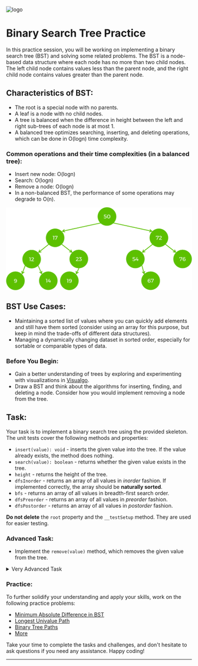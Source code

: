 <img src="https://webassets.telerikacademy.com/images/default-source/logos/telerik-academy.svg" alt="logo" width="300px" style="margin-top: 20px;"/>

# Binary Search Tree Practice

In this practice session, you will be working on implementing a binary search tree (BST) and solving some related problems. The BST is a node-based data structure where each node has no more than two child nodes. The left child node contains values less than the parent node, and the right child node contains values greater than the parent node.

## Characteristics of BST:

- The root is a special node with no parents.
- A leaf is a node with no child nodes.
- A tree is balanced when the difference in height between the left and right sub-trees of each node is at most 1.
- A balanced tree optimizes searching, inserting, and deleting operations, which can be done in O(logn) time complexity.

### Common operations and their time complexities (in a balanced tree):

- Insert new node: O(logn)
- Search: O(logn)
- Remove a node: O(logn)
- In a non-balanced BST, the performance of some operations may degrade to O(n).

![Example of a BST](images/bst.png)

## BST Use Cases:

- Maintaining a sorted list of values where you can quickly add elements and still have them sorted (consider using an array for this purpose, but keep in mind the trade-offs of different data structures).
- Managing a dynamically changing dataset in sorted order, especially for sortable or comparable types of data.

### Before You Begin:

- Gain a better understanding of trees by exploring and experimenting with visualizations in [Visualgo](https://visualgo.net/en/bst).
- Draw a BST and think about the algorithms for inserting, finding, and deleting a node. Consider how you would implement removing a node from the tree.

## Task:

Your task is to implement a binary search tree using the provided skeleton. The unit tests cover the following methods and properties:

- `insert(value): void` - inserts the given value into the tree. If the value already exists, the method does nothing.
- `search(value): boolean` - returns whether the given value exists in the tree.
- `height` - returns the height of the tree.
- `dfsInorder` - returns an array of all values in *inorder* fashion. If implemented correctly, the array should be **naturally sorted**.
- `bfs` - returns an array of all values in breadth-first search order.
- `dfsPreorder` - returns an array of all values in *preorder* fashion.
- `dfsPostorder` - returns an array of all values in *postorder* fashion.

**Do not delete** the `root` property and the `__testSetup` method. They are used for easier testing.

### Advanced Task:

- Implement the `remove(value)` method, which removes the given value from the tree.

<details>
  <summary>Very Advanced Task</summary>

  <p>
  <i>This task is complicated and challenging. You can try it when you have graduated and want to further improve your skills before interviews.</i>

  - Refactor the tree to be a **balanced** Binary Search Tree. You can approach this problem by learning about AVL trees or Red-Black Trees (or both).
  </p>
</details>

### Practice:

To further solidify your understanding and apply your skills, work on the following practice problems:

- [Minimum Absolute Difference in BST](https://leetcode.com/problems/minimum-absolute-difference-in-bst/)  
- [Longest Univalue Path](https://leetcode.com/problems/longest-univalue-path/description/)  
- [Binary Tree Paths](https://leetcode.com/problems/binary-tree-paths/description/)  
- [More](https://leetcode.com/problemset/all/?search=bst)

Take your time to complete the tasks and challenges, and don't hesitate to ask questions if you need any assistance. Happy coding!

---
